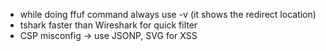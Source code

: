 - while doing ffuf command always use -v (it shows the redirect location)
- tshark faster than Wireshark for quick filter
- CSP misconfig → use JSONP, SVG for XSS
